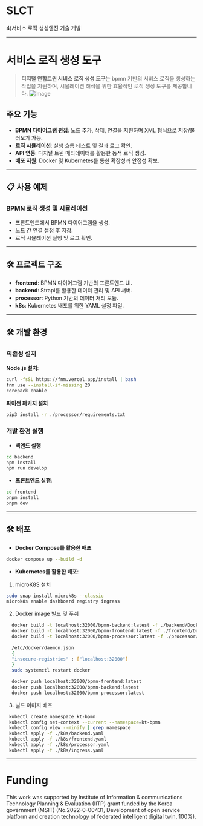 # SLCT
4)서비스 로직 생성엔진 기술 개발

---------------------------------------
# 서비스 로직 생성 도구

> **디지털 연합트윈 서비스 로직 생성 도구**는 bpmn 기반의 서비스 로직을 생성하는 작업을 지원하며, 시뮬레이션 해석을 위한 효율적인 로직 생성 도구를 제공합니다.
![image](https://github.com/user-attachments/assets/df379267-1b34-46a5-af4f-be474ad0ffcd)


## 주요 기능
- **BPMN 다이어그램 편집**: 노드 추가, 삭제, 연결을 지원하며 XML 형식으로 저장/불러오기 가능.
- **로직 시뮬레이션**: 실행 흐름 테스트 및 결과 로그 확인.
- **API 연동**: 디지털 트윈 메타데이터를 활용한 동적 로직 생성.
- **배포 지원**: Docker 및 Kubernetes를 통한 확장성과 안정성 확보.

---

## 📋 사용 예제

### BPMN 로직 생성 및 시뮬레이션
- 프론트엔드에서 BPMN 다이어그램을 생성.
- 노드 간 연결 설정 후 저장.
- 로직 시뮬레이션 실행 및 로그 확인.

---

## 🛠️ 프로젝트 구조
- **frontend**: BPMN 다이어그램 기반의 프론트엔드 UI.
- **backend**: Strapi를 활용한 데이터 관리 및 API 서버.
- **processor**: Python 기반의 데이터 처리 모듈.
- **k8s**: Kubernetes 배포를 위한 YAML 설정 파일.

---

## 🛠️ 개발 환경

### 의존성 설치
**Node.js 설치**:
```bash
curl -fsSL https://fnm.vercel.app/install | bash
fnm use --install-if-missing 20
corepack enable
```

**파이썬 패키지 설치**
```bash
pip3 install -r ./processor/requirements.txt
```

### 개발 환경 실행
- **백엔드 실행**
```bash
cd backend
npm install
npm run develop
```

- **프론트엔드 실행**:
 ```bash
cd frontend
pnpm install
pnpm dev
```

---

## 🛠️ 배포
- **Docker Compose를 활용한 배포**
```bash
docker compose up --build -d
```

- **Kubernetes를 활용한 배포**:
1. microK8S 설치
  ```bash
  sudo snap install microk8s --classic
  microk8s enable dashboard registry ingress
  ```

2. Docker image 빌드 및 푸쉬
  ```bash
    docker build -t localhost:32000/bpmn-backend:latest -f ./backend/Dockerfile ./backend
    docker build -t localhost:32000/bpmn-frontend:latest -f ./frontend/Dockerfile ./frontend
    docker build -t localhost:32000/bpmn-processor:latest -f ./processor/Dockerfile ./processor
    
    /etc/docker/daemon.json
    {
    "insecure-registries" : ["localhost:32000"]
    }
    sudo systemctl restart docker
    
    docker push localhost:32000/bpmn-frontend:latest
    docker push localhost:32000/bpmn-backend:latest
    docker push localhost:32000/bpmn-processor:latest
  ```

3. 빌드 이미지 배포
  ```bash
   kubectl create namespace kt-bpmn
   kubectl config set-context --current --namespace=kt-bpmn
   kubectl config view --minify | grep namespace
   kubectl apply -f ./k8s/backend.yaml
   kubectl apply -f ./k8s/frontend.yaml
   kubectl apply -f ./k8s/processor.yaml
   kubectl apply -f ./k8s/ingress.yaml
  ```



---

# Funding
This work was supported by Institute of Information & communications Technology Planning & Evaluation (IITP) grant funded
by the Korea government (MSIT) (No.2022-0-00431, Development of open service platform and creation technology of federated intelligent digital twin, 100%).
